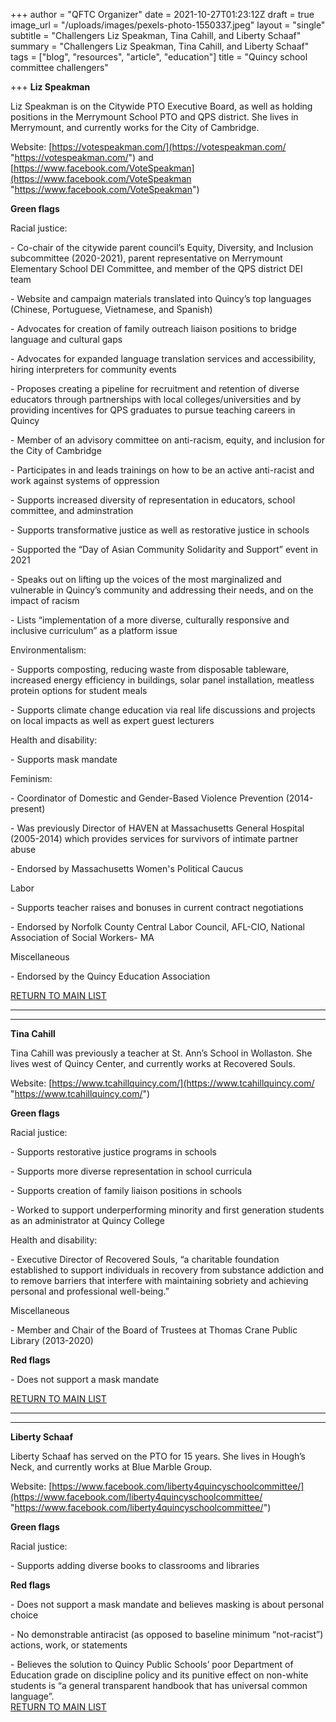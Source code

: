 +++
author = "QFTC Organizer"
date = 2021-10-27T01:23:12Z
draft = true
image_url = "/uploads/images/pexels-photo-1550337.jpeg"
layout = "single"
subtitle = "Challengers Liz Speakman, Tina Cahill, and Liberty Schaaf"
summary = "Challengers Liz Speakman, Tina Cahill, and Liberty Schaaf"
tags = ["blog", "resources", "article", "education"]
title = "Quincy school committee challengers"

+++
**Liz Speakman**

Liz Speakman is on the Citywide PTO Executive Board, as well as holding positions in the Merrymount School PTO and QPS district. She lives in Merrymount, and currently works for the City of Cambridge.

Website: [https://votespeakman.com/](https://votespeakman.com/ "https://votespeakman.com/") and [https://www.facebook.com/VoteSpeakman](https://www.facebook.com/VoteSpeakman "https://www.facebook.com/VoteSpeakman")

**Green flags**

Racial justice:

\- Co-chair of the citywide parent council’s Equity, Diversity, and Inclusion subcommittee (2020-2021), parent representative on Merrymount Elementary School DEI Committee, and member of the QPS district DEI team

\- Website and campaign materials translated into Quincy’s top languages (Chinese, Portuguese, Vietnamese, and Spanish)

\- Advocates for creation of family outreach liaison positions to bridge language and cultural gaps

\- Advocates for expanded language translation services and accessibility, hiring interpreters for community events

\- Proposes creating a pipeline for recruitment and retention of diverse educators through partnerships with local colleges/universities and by providing incentives for QPS graduates to pursue teaching careers in Quincy

\- Member of an advisory committee on anti-racism, equity, and inclusion for the City of Cambridge

\- Participates in and leads trainings on how to be an active anti-racist and work against systems of oppression

\- Supports increased diversity of representation in educators, school committee, and adminstration

\- Supports transformative justice as well as restorative justice in schools

\- Supported the “Day of Asian Community Solidarity and Support” event in 2021

\- Speaks out on lifting up the voices of the most marginalized and vulnerable in Quincy’s community and addressing their needs, and on the impact of racism

\- Lists “implementation of a more diverse, culturally responsive and inclusive curriculum” as a platform issue

Environmentalism:

\- Supports composting, reducing waste from disposable tableware, increased energy efficiency in buildings, solar panel installation, meatless protein options for student meals

\- Supports climate change education via real life discussions and projects on local impacts as well as expert guest lecturers

Health and disability:

\- Supports mask mandate

Feminism:

\- Coordinator of Domestic and Gender-Based Violence Prevention (2014-present)

\- Was previously Director of HAVEN at Massachusetts General Hospital (2005-2014) which provides services for survivors of intimate partner abuse

\- Endorsed by Massachusetts Women's Political Caucus

Labor

\- Supports teacher raises and bonuses in current contract negotiations

\- Endorsed by Norfolk County Central Labor Council, AFL-CIO, National Association of Social Workers- MA

Miscellaneous

\- Endorsed by the Quincy Education Association

  
[RETURN TO MAIN LIST](https://qftc.org/posts/quincy-school-committee-candidates/ "https://qftc.org/posts/quincy-school-committee-candidates/")

***

***

**Tina Cahill**

Tina Cahill was previously a teacher at St. Ann’s School in Wollaston. She lives west of Quincy Center, and currently works at Recovered Souls.

Website: [https://www.tcahillquincy.com/](https://www.tcahillquincy.com/ "https://www.tcahillquincy.com/")

**Green flags**

Racial justice:

\- Supports restorative justice programs in schools

\- Supports more diverse representation in school curricula

\- Supports creation of family liaison positions in schools

\- Worked to support underperforming minority and first generation students as an administrator at Quincy College

Health and disability:

\- Executive Director of Recovered Souls, “a charitable foundation established to support individuals in recovery from substance addiction and to remove barriers that interfere with maintaining sobriety and achieving personal and professional well-being.”

Miscellaneous

\- Member and Chair of the Board of Trustees at Thomas Crane Public Library (2013-2020)

**Red flags**

\- Does not support a mask mandate

[RETURN TO MAIN LIST](https://qftc.org/posts/quincy-school-committee-candidates/ "https://qftc.org/posts/quincy-school-committee-candidates/")

***

***

**Liberty Schaaf**

Liberty Schaaf has served on the PTO for 15 years. She lives in Hough’s Neck, and currently works at Blue Marble Group.

Website: [https://www.facebook.com/liberty4quincyschoolcommittee/](https://www.facebook.com/liberty4quincyschoolcommittee/ "https://www.facebook.com/liberty4quincyschoolcommittee/")

**Green flags**

Racial justice:

\- Supports adding diverse books to classrooms and libraries

**Red flags**

\- Does not support a mask mandate and believes masking is about personal choice

\- No demonstrable antiracist (as opposed to baseline minimum “not-racist”) actions, work, or statements

\- Believes the solution to Quincy Public Schools’ poor Department of Education grade on discipline policy and its punitive effect on non-white students is “a general transparent handbook that has universal common language”.  
[RETURN TO MAIN LIST](https://qftc.org/posts/quincy-school-committee-candidates/ "https://qftc.org/posts/quincy-school-committee-candidates/")